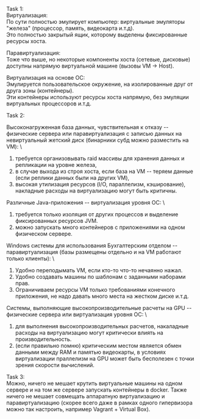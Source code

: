 Task 1: \
Виртуализация: \
По сути полностью эмулирует компьютер: виртуальные эмуляторы "железа" (процессор, память, видеокарта и.т.д). \
Это полностью закрытый ящик, которому выделены фиксированные ресурсы хоста. 

Паравиртуализация: \
Тоже что выше, но некоторые компоненты хоста (сетевые, дисковые) доступны напрямую виртуальной машине (вызовы VM -> Host).


Виртуализация на основе ОС: \
Эмулируется пользовательское окружение, на изолированные друг от друга зоны (контейнеры). \
Эти контейнеры используют ресурсы хоста напрямую, без эмуляции виртуальных процессоров и.т.д.

Task 2:

Высоконагруженная база данных, чувствительная к отказу -- физические сервера или паравиртуализация с записью данных на невиртуальный жетский диск (бинарники субд можно разместить на VM): \
1. требуется организовывать raid массивы для хранения данных и репликации на уровне железа, 
2. в случае выхода из строя хоста, если база на VM -- теряем данные (если реплики данных были на других VM),
3. высокая утилизация ресурсов (I/O, параллелизм, кэширование), накладные расходы на виртуализацию могут быть критичны.

Различные Java-приложения -- виртуализация уровня ОС: \
1. требуется только изоляция от других процессов и выделение фиксированных ресурсов JVM.
2. можно запускать много контейнеров с приложениями на одном физическом сервере.

Windows системы для использования Бухгалтерским отделом -- паравиртуализация (базы размещены отдельно и на VM работают только клиенты): \
1. Удобно переподымать VM, если кто-то что-то нечаянно нажал.
2. Удобно создавать машины по шаблонам с заданными наборами прав.
3. Ограничиваем ресурсы VM только требованиями конечного приложения, не надо давать много места на жестком диске и.т.д.

Системы, выполняющие высокопроизводительные расчеты на GPU -- физические сервера или виртуализация уровня ОС: \
1. для выполнения высокопроизводительных расчетов, накаладные расходы на виртуализацию могут критически влиять на производительность.
2. (если правильно помню) критическим местом является обмен данными между RAM и памятью видеокарты, в условиях виртуализации праллелизм на GPU может быть бесполезен с точки зрения скорости вычислений.

Task 3: \
Можно, ничего не мешает крутить виртуальные машины на одном сервере и на том же сервере запускать контейнеры в docker.
Также ничего не мешает совмещать аппаратную виртуализацию и паравиртуализацию (скорее всего даже в рамках одного гипервизора можно так настроить, например Vagrant + Virtual Box).
